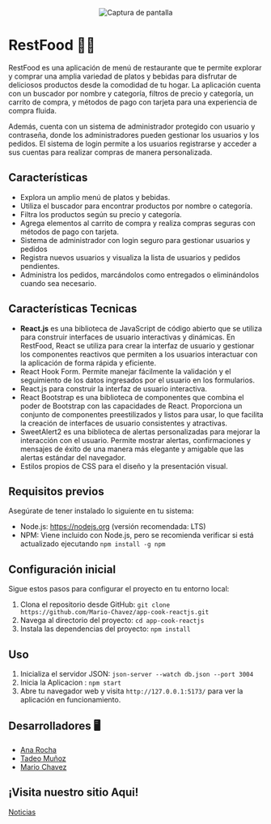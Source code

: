 <p align="center">
  <img src="https://res.cloudinary.com/mach/image/upload/v1687295125/Captura_de_pantalla_2023-06-15_160009_d7pxwu.png" alt="Captura de pantalla">
</p>

# RestFood 🧑‍🍳

RestFood es una aplicación de menú de restaurante que te permite explorar y comprar una amplia variedad de platos y bebidas para disfrutar de deliciosos productos desde la comodidad de tu hogar. La aplicación cuenta con un buscador por nombre y categoría, filtros de precio y categoría, un carrito de compra, y métodos de pago con tarjeta para una experiencia de compra fluida.

Además, cuenta con un sistema de administrador protegido con usuario y contraseña, donde los administradores pueden gestionar los usuarios y los pedidos. El sistema de login permite a los usuarios registrarse y acceder a sus cuentas para realizar compras de manera personalizada.

## Características

-   Explora un amplio menú de platos y bebidas.
-   Utiliza el buscador para encontrar productos por nombre o categoría.
-   Filtra los productos según su precio y categoría.
-   Agrega elementos al carrito de compra y realiza compras seguras con métodos de pago con tarjeta.
-   Sistema de administrador con login seguro para gestionar usuarios y pedidos
-   Registra nuevos usuarios y visualiza la lista de usuarios y pedidos pendientes.
-   Administra los pedidos, marcándolos como entregados o eliminándolos cuando sea necesario.

## Características Tecnicas

-   **React.js** es una biblioteca de JavaScript de código abierto que se utiliza para construir interfaces de usuario interactivas y dinámicas. En RestFood, React se utiliza para crear la interfaz de usuario y gestionar los componentes reactivos que permiten a los usuarios interactuar con la aplicación de forma rápida y eficiente.
-   React Hook Form. Permite manejar fácilmente la validación y el seguimiento de los datos ingresados por el usuario en los formularios.
-   React.js para construir la interfaz de usuario interactiva.
-   React Bootstrap es una biblioteca de componentes que combina el poder de Bootstrap con las capacidades de React. Proporciona un conjunto de componentes preestilizados y listos para usar, lo que facilita la creación de interfaces de usuario consistentes y atractivas.
-   SweetAlert2 es una biblioteca de alertas personalizadas para mejorar la interacción con el usuario. Permite mostrar alertas, confirmaciones y mensajes de éxito de una manera más elegante y amigable que las alertas estándar del navegador.
-   Estilos propios de CSS para el diseño y la presentación visual.

## Requisitos previos

Asegúrate de tener instalado lo siguiente en tu sistema:

-   Node.js: https://nodejs.org (versión recomendada: LTS)
-   NPM: Viene incluido con Node.js, pero se recomienda verificar si está actualizado ejecutando `npm install -g npm`

## Configuración inicial

Sigue estos pasos para configurar el proyecto en tu entorno local:

1. Clona el repositorio desde GitHub: `git clone https://github.com/Mario-Chavez/app-cook-reactjs.git`
2. Navega al directorio del proyecto: `cd app-cook-reactjs`
3. Instala las dependencias del proyecto: `npm install`

## Uso

1. Inicializa el servidor JSON: `json-server --watch db.json --port 3004`
2. Inicia la Aplicacion : `npm start`
3. Abre tu navegador web y visita `http://127.0.0.1:5173/` para ver la aplicación en funcionamiento.

## Desarrolladores 🖥️

-   [Ana Rocha ](https://github.com/anasoledad)
-   [Tadeo Muñoz ](https://github.com/teoMunoz99)
-   [Mario Chavez ](https://github.com/Mario-Chavez)

## ¡Visita nuestro sitio Aqui!

[Noticias](https://noticias-con-react.netlify.app/)
